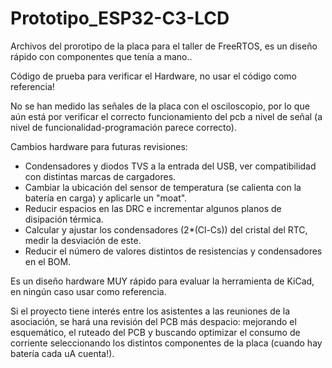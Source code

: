 # Prototipo_ESP32-C3-LCD
Archivos del prorotipo de la placa para el taller de FreeRTOS, es un diseño rápido con componentes que tenía a mano.. 

Código de prueba para verificar el Hardware, no usar el código como referencia!

No se han medido las señales de la placa con el osciloscopio, por lo que aún está por verificar el correcto funcionamiento del pcb a nivel de señal (a nivel de funcionalidad-programación parece correcto).

Cambios hardware para futuras revisiones:
- Condensadores y diodos TVS a la entrada del USB, ver compatibilidad con distintas marcas de cargadores.
- Cambiar la ubicación del sensor de temperatura (se calienta con la batería en carga) y aplicarle un "moat".
- Reducir espacios en las DRC e incrementar algunos planos de disipación térmica.
- Calcular y ajustar los condensadores (2*(Cl-Cs)) del cristal del RTC, medir la desviación de este.
- Reducir el número de valores distintos de resistencias y condensadores en el BOM.

Es un diseño hardware MUY rápido para evaluar la herramienta de KiCad, en ningún caso usar como referencia. 

Si el proyecto tiene interés entre los asistentes a las reuniones de la asociación, se hará una revisión del PCB más despacio: mejorando el esquemático, el ruteado del PCB y buscando optimizar el consumo de corriente seleccionando los distintos componentes de la placa (cuando hay batería cada uA cuenta!).
